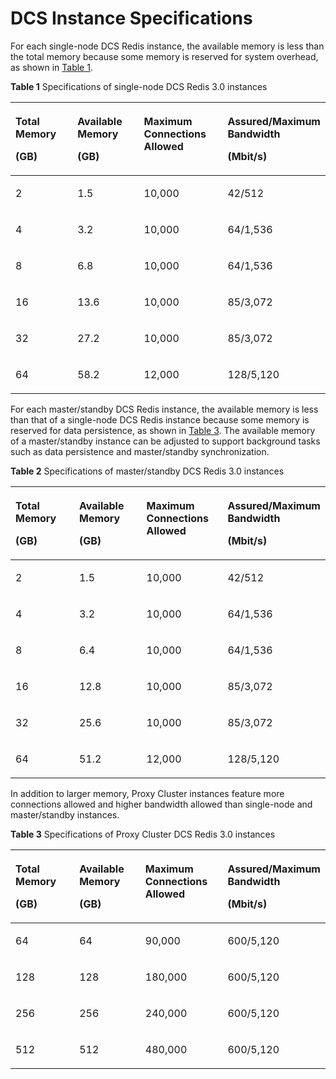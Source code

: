 # DCS Instance Specifications<a name="en-us_topic_0054235835"></a>

For each single-node DCS Redis instance, the available memory is less than the total memory because some memory is reserved for system overhead, as shown in  [Table 1](#table2399016819).

**Table  1**  Specifications of single-node DCS Redis 3.0 instances

<a name="table2399016819"></a>
<table><thead align="left"><tr id="row9399911884"><th class="cellrowborder" valign="top" width="20.96%" id="mcps1.2.5.1.1"><p id="p84005115815"><a name="p84005115815"></a><a name="p84005115815"></a>Total Memory</p>
<p id="p1640071784"><a name="p1640071784"></a><a name="p1640071784"></a>(GB)</p>
</th>
<th class="cellrowborder" valign="top" width="22.45%" id="mcps1.2.5.1.2"><p id="p1940051989"><a name="p1940051989"></a><a name="p1940051989"></a>Available Memory</p>
<p id="p1340081283"><a name="p1340081283"></a><a name="p1340081283"></a>(GB)</p>
</th>
<th class="cellrowborder" valign="top" width="27.85%" id="mcps1.2.5.1.3"><p id="p194001219814"><a name="p194001219814"></a><a name="p194001219814"></a>Maximum Connections Allowed</p>
</th>
<th class="cellrowborder" valign="top" width="28.74%" id="mcps1.2.5.1.4"><p id="p5400161689"><a name="p5400161689"></a><a name="p5400161689"></a>Assured/Maximum Bandwidth</p>
<p id="p440081986"><a name="p440081986"></a><a name="p440081986"></a>(Mbit/s)</p>
</th>
</tr>
</thead>
<tbody><tr id="row8400511818"><td class="cellrowborder" valign="top" width="20.96%" headers="mcps1.2.5.1.1 "><p id="p6400151189"><a name="p6400151189"></a><a name="p6400151189"></a>2</p>
</td>
<td class="cellrowborder" valign="top" width="22.45%" headers="mcps1.2.5.1.2 "><p id="p14400171283"><a name="p14400171283"></a><a name="p14400171283"></a>1.5</p>
</td>
<td class="cellrowborder" valign="top" width="27.85%" headers="mcps1.2.5.1.3 "><p id="p16400311682"><a name="p16400311682"></a><a name="p16400311682"></a>10,000</p>
</td>
<td class="cellrowborder" valign="top" width="28.74%" headers="mcps1.2.5.1.4 "><p id="p81531543133217"><a name="p81531543133217"></a><a name="p81531543133217"></a><span>42/512</span></p>
</td>
</tr>
<tr id="row94001211882"><td class="cellrowborder" valign="top" width="20.96%" headers="mcps1.2.5.1.1 "><p id="p154005118817"><a name="p154005118817"></a><a name="p154005118817"></a>4</p>
</td>
<td class="cellrowborder" valign="top" width="22.45%" headers="mcps1.2.5.1.2 "><p id="p34001013811"><a name="p34001013811"></a><a name="p34001013811"></a>3.2</p>
</td>
<td class="cellrowborder" valign="top" width="27.85%" headers="mcps1.2.5.1.3 "><p id="p174007111815"><a name="p174007111815"></a><a name="p174007111815"></a>10,000</p>
</td>
<td class="cellrowborder" valign="top" width="28.74%" headers="mcps1.2.5.1.4 "><p id="p9401511189"><a name="p9401511189"></a><a name="p9401511189"></a>64/1,536</p>
</td>
</tr>
<tr id="row17401813813"><td class="cellrowborder" valign="top" width="20.96%" headers="mcps1.2.5.1.1 "><p id="p0401511282"><a name="p0401511282"></a><a name="p0401511282"></a>8</p>
</td>
<td class="cellrowborder" valign="top" width="22.45%" headers="mcps1.2.5.1.2 "><p id="p9401811689"><a name="p9401811689"></a><a name="p9401811689"></a>6.8</p>
</td>
<td class="cellrowborder" valign="top" width="27.85%" headers="mcps1.2.5.1.3 "><p id="p204011011983"><a name="p204011011983"></a><a name="p204011011983"></a>10,000</p>
</td>
<td class="cellrowborder" valign="top" width="28.74%" headers="mcps1.2.5.1.4 "><p id="p679633919338"><a name="p679633919338"></a><a name="p679633919338"></a>64/1,536</p>
</td>
</tr>
<tr id="row1401811289"><td class="cellrowborder" valign="top" width="20.96%" headers="mcps1.2.5.1.1 "><p id="p104011511285"><a name="p104011511285"></a><a name="p104011511285"></a>16</p>
</td>
<td class="cellrowborder" valign="top" width="22.45%" headers="mcps1.2.5.1.2 "><p id="p44011712811"><a name="p44011712811"></a><a name="p44011712811"></a>13.6</p>
</td>
<td class="cellrowborder" valign="top" width="27.85%" headers="mcps1.2.5.1.3 "><p id="p184011611088"><a name="p184011611088"></a><a name="p184011611088"></a>10,000</p>
</td>
<td class="cellrowborder" valign="top" width="28.74%" headers="mcps1.2.5.1.4 "><p id="p74011311782"><a name="p74011311782"></a><a name="p74011311782"></a>85/3,072</p>
</td>
</tr>
<tr id="row24012113811"><td class="cellrowborder" valign="top" width="20.96%" headers="mcps1.2.5.1.1 "><p id="p11401411985"><a name="p11401411985"></a><a name="p11401411985"></a>32</p>
</td>
<td class="cellrowborder" valign="top" width="22.45%" headers="mcps1.2.5.1.2 "><p id="p16401101983"><a name="p16401101983"></a><a name="p16401101983"></a>27.2</p>
</td>
<td class="cellrowborder" valign="top" width="27.85%" headers="mcps1.2.5.1.3 "><p id="p16401110813"><a name="p16401110813"></a><a name="p16401110813"></a>10,000</p>
</td>
<td class="cellrowborder" valign="top" width="28.74%" headers="mcps1.2.5.1.4 "><p id="p1344448341"><a name="p1344448341"></a><a name="p1344448341"></a>85/3,072</p>
</td>
</tr>
<tr id="row34011713817"><td class="cellrowborder" valign="top" width="20.96%" headers="mcps1.2.5.1.1 "><p id="p54011213818"><a name="p54011213818"></a><a name="p54011213818"></a>64</p>
</td>
<td class="cellrowborder" valign="top" width="22.45%" headers="mcps1.2.5.1.2 "><p id="p104011011181"><a name="p104011011181"></a><a name="p104011011181"></a>58.2</p>
</td>
<td class="cellrowborder" valign="top" width="27.85%" headers="mcps1.2.5.1.3 "><p id="p0401215820"><a name="p0401215820"></a><a name="p0401215820"></a>12,000</p>
</td>
<td class="cellrowborder" valign="top" width="28.74%" headers="mcps1.2.5.1.4 "><p id="p194021011088"><a name="p194021011088"></a><a name="p194021011088"></a>128/5,120</p>
</td>
</tr>
</tbody>
</table>

For each master/standby DCS Redis instance, the available memory is less than that of a single-node DCS Redis instance because some memory is reserved for data persistence, as shown in  [Table 3](#table1940616118815). The available memory of a master/standby instance can be adjusted to support background tasks such as data persistence and master/standby synchronization.

**Table  2**  Specifications of master/standby DCS Redis 3.0 instances

<a name="table1540218117813"></a>
<table><thead align="left"><tr id="row14402011989"><th class="cellrowborder" valign="top" width="22.29%" id="mcps1.2.5.1.1"><p id="p1540213113819"><a name="p1540213113819"></a><a name="p1540213113819"></a>Total Memory</p>
<p id="p04022010816"><a name="p04022010816"></a><a name="p04022010816"></a>(GB)</p>
</th>
<th class="cellrowborder" valign="top" width="23.330000000000002%" id="mcps1.2.5.1.2"><p id="p240216118811"><a name="p240216118811"></a><a name="p240216118811"></a>Available Memory</p>
<p id="p9402511981"><a name="p9402511981"></a><a name="p9402511981"></a>(GB)</p>
</th>
<th class="cellrowborder" valign="top" width="27.189999999999998%" id="mcps1.2.5.1.3"><p id="p144021211685"><a name="p144021211685"></a><a name="p144021211685"></a>Maximum Connections Allowed</p>
</th>
<th class="cellrowborder" valign="top" width="27.189999999999998%" id="mcps1.2.5.1.4"><p id="p117911940132119"><a name="p117911940132119"></a><a name="p117911940132119"></a>Assured/Maximum Bandwidth</p>
<p id="p1179119402215"><a name="p1179119402215"></a><a name="p1179119402215"></a>(Mbit/s)</p>
</th>
</tr>
</thead>
<tbody><tr id="row164031715818"><td class="cellrowborder" valign="top" width="22.29%" headers="mcps1.2.5.1.1 "><p id="p1340317119814"><a name="p1340317119814"></a><a name="p1340317119814"></a>2</p>
</td>
<td class="cellrowborder" valign="top" width="23.330000000000002%" headers="mcps1.2.5.1.2 "><p id="p17403214820"><a name="p17403214820"></a><a name="p17403214820"></a>1.5</p>
</td>
<td class="cellrowborder" valign="top" width="27.189999999999998%" headers="mcps1.2.5.1.3 "><p id="p8403191184"><a name="p8403191184"></a><a name="p8403191184"></a>10,000</p>
</td>
<td class="cellrowborder" valign="top" width="27.189999999999998%" headers="mcps1.2.5.1.4 "><p id="p108411423347"><a name="p108411423347"></a><a name="p108411423347"></a><span>42/512</span></p>
</td>
</tr>
<tr id="row114031114811"><td class="cellrowborder" valign="top" width="22.29%" headers="mcps1.2.5.1.1 "><p id="p040312111815"><a name="p040312111815"></a><a name="p040312111815"></a>4</p>
</td>
<td class="cellrowborder" valign="top" width="23.330000000000002%" headers="mcps1.2.5.1.2 "><p id="p4403111185"><a name="p4403111185"></a><a name="p4403111185"></a>3.2</p>
</td>
<td class="cellrowborder" valign="top" width="27.189999999999998%" headers="mcps1.2.5.1.3 "><p id="p184034117810"><a name="p184034117810"></a><a name="p184034117810"></a>10,000</p>
</td>
<td class="cellrowborder" valign="top" width="27.189999999999998%" headers="mcps1.2.5.1.4 "><p id="p1784842103417"><a name="p1784842103417"></a><a name="p1784842103417"></a>64/1,536</p>
</td>
</tr>
<tr id="row64041018816"><td class="cellrowborder" valign="top" width="22.29%" headers="mcps1.2.5.1.1 "><p id="p1240451689"><a name="p1240451689"></a><a name="p1240451689"></a>8</p>
</td>
<td class="cellrowborder" valign="top" width="23.330000000000002%" headers="mcps1.2.5.1.2 "><p id="p84041813811"><a name="p84041813811"></a><a name="p84041813811"></a>6.4</p>
</td>
<td class="cellrowborder" valign="top" width="27.189999999999998%" headers="mcps1.2.5.1.3 "><p id="p440414118813"><a name="p440414118813"></a><a name="p440414118813"></a>10,000</p>
</td>
<td class="cellrowborder" valign="top" width="27.189999999999998%" headers="mcps1.2.5.1.4 "><p id="p18419428340"><a name="p18419428340"></a><a name="p18419428340"></a>64/1,536</p>
</td>
</tr>
<tr id="row1340414115810"><td class="cellrowborder" valign="top" width="22.29%" headers="mcps1.2.5.1.1 "><p id="p11404112084"><a name="p11404112084"></a><a name="p11404112084"></a>16</p>
</td>
<td class="cellrowborder" valign="top" width="23.330000000000002%" headers="mcps1.2.5.1.2 "><p id="p1040412117810"><a name="p1040412117810"></a><a name="p1040412117810"></a>12.8</p>
</td>
<td class="cellrowborder" valign="top" width="27.189999999999998%" headers="mcps1.2.5.1.3 "><p id="p64055118812"><a name="p64055118812"></a><a name="p64055118812"></a>10,000</p>
</td>
<td class="cellrowborder" valign="top" width="27.189999999999998%" headers="mcps1.2.5.1.4 "><p id="p48424293412"><a name="p48424293412"></a><a name="p48424293412"></a>85/3,072</p>
</td>
</tr>
<tr id="row144051513812"><td class="cellrowborder" valign="top" width="22.29%" headers="mcps1.2.5.1.1 "><p id="p2040551184"><a name="p2040551184"></a><a name="p2040551184"></a>32</p>
</td>
<td class="cellrowborder" valign="top" width="23.330000000000002%" headers="mcps1.2.5.1.2 "><p id="p174051311817"><a name="p174051311817"></a><a name="p174051311817"></a>25.6</p>
</td>
<td class="cellrowborder" valign="top" width="27.189999999999998%" headers="mcps1.2.5.1.3 "><p id="p5405511985"><a name="p5405511985"></a><a name="p5405511985"></a>10,000</p>
</td>
<td class="cellrowborder" valign="top" width="27.189999999999998%" headers="mcps1.2.5.1.4 "><p id="p1584114217348"><a name="p1584114217348"></a><a name="p1584114217348"></a>85/3,072</p>
</td>
</tr>
<tr id="row15405019820"><td class="cellrowborder" valign="top" width="22.29%" headers="mcps1.2.5.1.1 "><p id="p74057114820"><a name="p74057114820"></a><a name="p74057114820"></a>64</p>
</td>
<td class="cellrowborder" valign="top" width="23.330000000000002%" headers="mcps1.2.5.1.2 "><p id="p104051515814"><a name="p104051515814"></a><a name="p104051515814"></a>51.2</p>
</td>
<td class="cellrowborder" valign="top" width="27.189999999999998%" headers="mcps1.2.5.1.3 "><p id="p64051611385"><a name="p64051611385"></a><a name="p64051611385"></a>12,000</p>
</td>
<td class="cellrowborder" valign="top" width="27.189999999999998%" headers="mcps1.2.5.1.4 "><p id="p1384242193416"><a name="p1384242193416"></a><a name="p1384242193416"></a>128/5,120</p>
</td>
</tr>
</tbody>
</table>

In addition to larger memory, Proxy Cluster instances feature more connections allowed and higher bandwidth allowed than single-node and master/standby instances.

**Table  3**  Specifications of Proxy Cluster DCS Redis 3.0 instances

<a name="table1940616118815"></a>
<table><thead align="left"><tr id="row94061511881"><th class="cellrowborder" valign="top" width="22.23777622237776%" id="mcps1.2.5.1.1"><p id="p15406511384"><a name="p15406511384"></a><a name="p15406511384"></a>Total Memory</p>
<p id="p19406411814"><a name="p19406411814"></a><a name="p19406411814"></a>(GB)</p>
</th>
<th class="cellrowborder" valign="top" width="22.667733226677335%" id="mcps1.2.5.1.2"><p id="p34062114817"><a name="p34062114817"></a><a name="p34062114817"></a>Available Memory</p>
<p id="p1940618112811"><a name="p1940618112811"></a><a name="p1940618112811"></a>(GB)</p>
</th>
<th class="cellrowborder" valign="top" width="27.637236276372363%" id="mcps1.2.5.1.3"><p id="p164061518811"><a name="p164061518811"></a><a name="p164061518811"></a>Maximum Connections Allowed</p>
</th>
<th class="cellrowborder" valign="top" width="27.457254274572545%" id="mcps1.2.5.1.4"><p id="p9155124592120"><a name="p9155124592120"></a><a name="p9155124592120"></a>Assured/Maximum Bandwidth</p>
<p id="p12155194592117"><a name="p12155194592117"></a><a name="p12155194592117"></a>(Mbit/s)</p>
</th>
</tr>
</thead>
<tbody><tr id="row204061611684"><td class="cellrowborder" valign="top" width="22.23777622237776%" headers="mcps1.2.5.1.1 "><p id="p16406811687"><a name="p16406811687"></a><a name="p16406811687"></a>64</p>
</td>
<td class="cellrowborder" valign="top" width="22.667733226677335%" headers="mcps1.2.5.1.2 "><p id="p144061611684"><a name="p144061611684"></a><a name="p144061611684"></a>64</p>
</td>
<td class="cellrowborder" valign="top" width="27.637236276372363%" headers="mcps1.2.5.1.3 "><p id="p19406919815"><a name="p19406919815"></a><a name="p19406919815"></a>90,000</p>
</td>
<td class="cellrowborder" valign="top" width="27.457254274572545%" headers="mcps1.2.5.1.4 "><p id="p612184871414"><a name="p612184871414"></a><a name="p612184871414"></a>600/5,120</p>
</td>
</tr>
<tr id="row84061812084"><td class="cellrowborder" valign="top" width="22.23777622237776%" headers="mcps1.2.5.1.1 "><p id="p114061818815"><a name="p114061818815"></a><a name="p114061818815"></a>128</p>
</td>
<td class="cellrowborder" valign="top" width="22.667733226677335%" headers="mcps1.2.5.1.2 "><p id="p24071411819"><a name="p24071411819"></a><a name="p24071411819"></a>128</p>
</td>
<td class="cellrowborder" valign="top" width="27.637236276372363%" headers="mcps1.2.5.1.3 "><p id="p1840712110815"><a name="p1840712110815"></a><a name="p1840712110815"></a>180,000</p>
</td>
<td class="cellrowborder" valign="top" width="27.457254274572545%" headers="mcps1.2.5.1.4 "><p id="p17128174881419"><a name="p17128174881419"></a><a name="p17128174881419"></a>600/5,120</p>
</td>
</tr>
<tr id="row94071716816"><td class="cellrowborder" valign="top" width="22.23777622237776%" headers="mcps1.2.5.1.1 "><p id="p540781688"><a name="p540781688"></a><a name="p540781688"></a>256</p>
</td>
<td class="cellrowborder" valign="top" width="22.667733226677335%" headers="mcps1.2.5.1.2 "><p id="p12407011485"><a name="p12407011485"></a><a name="p12407011485"></a>256</p>
</td>
<td class="cellrowborder" valign="top" width="27.637236276372363%" headers="mcps1.2.5.1.3 "><p id="p20407611481"><a name="p20407611481"></a><a name="p20407611481"></a>240,000</p>
</td>
<td class="cellrowborder" valign="top" width="27.457254274572545%" headers="mcps1.2.5.1.4 "><p id="p10134194831414"><a name="p10134194831414"></a><a name="p10134194831414"></a>600/5,120</p>
</td>
</tr>
<tr id="row1340712116813"><td class="cellrowborder" valign="top" width="22.23777622237776%" headers="mcps1.2.5.1.1 "><p id="p240781786"><a name="p240781786"></a><a name="p240781786"></a>512</p>
</td>
<td class="cellrowborder" valign="top" width="22.667733226677335%" headers="mcps1.2.5.1.2 "><p id="p940713114818"><a name="p940713114818"></a><a name="p940713114818"></a>512</p>
</td>
<td class="cellrowborder" valign="top" width="27.637236276372363%" headers="mcps1.2.5.1.3 "><p id="p1340712115820"><a name="p1340712115820"></a><a name="p1340712115820"></a>480,000</p>
</td>
<td class="cellrowborder" valign="top" width="27.457254274572545%" headers="mcps1.2.5.1.4 "><p id="p2140248111410"><a name="p2140248111410"></a><a name="p2140248111410"></a>600/5,120</p>
</td>
</tr>
</tbody>
</table>

